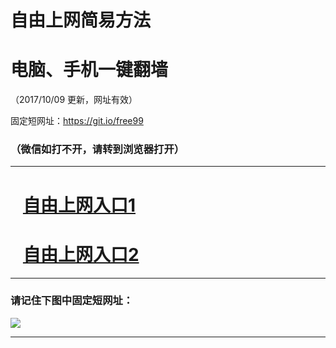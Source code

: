 ﻿# 自由上网简易方法

# 电脑、手机一键翻墙

（2017/10/09 更新，网址有效）

固定短网址：https://git.io/free99

### （微信如打不开，请转到浏览器打开）


***





# &nbsp;&nbsp; <a href="http://ft27962412.fwq-tz-1001.info/fwqtz01.html?t=100900125173 " target="_blank">自由上网入口1</a>
# &nbsp;&nbsp; <a href="http://ft2194932058.fwq-tz-1002.info/fwqtz02.html?t=100900131041 " target="_blank">自由上网入口2</a>
***

### 请记住下图中固定短网址：

<img src="https://s3-us-west-2.amazonaws.com/fwq-1001/yjfq-20170905okok.png" /> 


***

